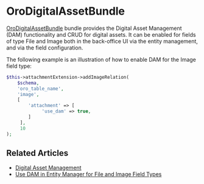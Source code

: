 <a id="bundle-docs-platform-dam"></a>

# OroDigitalAssetBundle

<a href="https://github.com/oroinc/platform/tree/6.1/src/Oro/Bundle/DigitalAssetBundle" target="_blank">OroDigitalAssetBundle</a> bundle provides the Digital Asset Management (DAM) functionality and CRUD for digital assets. It can be enabled for fields of type File and Image both in the back-office UI via the entity management, and via the field configuration.

The following example is an illustration of how to enable DAM for the Image field type:

```php
$this->attachmentExtension->addImageRelation(
    $schema,
    'oro_table_name',
    'image',
    [
        'attachment' => [
             'use_dam' => true,
        ]
     ],
     10
);
```

## Related Articles

* [Digital Asset Management](../../../user/back-office/marketing/digital-assets/index.md#digital-assets)
* [Use DAM in Entity Manager for File and Image Field Types](../../../user/back-office/system/entities/entity-fields/entity-field-type-related-properties.md#admin-guide-create-entity-fields-type-related)

<!-- Frontend -->
